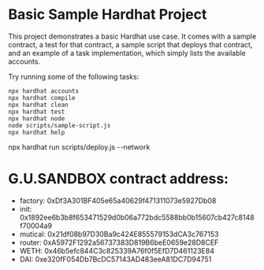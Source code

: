# Basic Sample Hardhat Project

This project demonstrates a basic Hardhat use case. It comes with a sample contract, a test for that contract, a sample script that deploys that contract, and an example of a task implementation, which simply lists the available accounts.

Try running some of the following tasks:

```shell
npx hardhat accounts
npx hardhat compile
npx hardhat clean
npx hardhat test
npx hardhat node
node scripts/sample-script.js
npx hardhat help
```

npx hardhat run scripts/deploy.js --network <network-name>

# G.U.SANDBOX contract address:

- factory: 0xDf3A301BF405e65a40629f471311073e5927Db08
- init: 0x1892ee6b3b8f653471529d0b06a772bdc5588bb0b15607cb427c8148f70004a9
- mutical: 0x21df08b97D30Ba9c424E855579153dCA3c767153
- router: 0xA5972F1292a56737383D819B6beE0659e28D8CEF
- WETH: 0x46b5efc844C3c825339A76f0f5EfD7D461123E84
- DAI: 0xe320fF054Db7BcDC57143AD483eeA81DC7D94751
